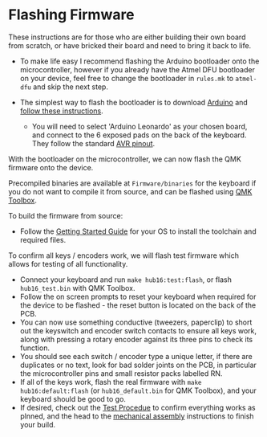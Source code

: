 # Flashing Firmware

These instructions are for those who are either building their own board from scratch, or have bricked their board and need to bring it back to life. 

* To make life easy I recommend flashing the Arduino bootloader onto the microcontroller, however if you already have the Atmel DFU bootloader on your device, feel free to change the bootloader in `rules.mk` to `atmel-dfu` and skip the next step. 

* The simplest way to flash the bootloader is to download [Arduino](https://www.arduino.cc/en/main/software) and [follow these instructions](https://learn.sparkfun.com/tutorials/installing-an-arduino-bootloader/all).
	* You will need to select 'Arduino Leonardo' as your chosen board, and connect to the 6 exposed pads on the back of the keyboard. They follow the standard [AVR pinout](https://www.olimex.com/Products/AVR/Programmers/AVR-ICSP/resources/AVR-ICSP.gif).

With the bootloader on the microcontroller, we can now flash the QMK firmware onto the device. 

Precompiled binaries are available at `Firmware/binaries` for the keyboard if you do not want to compile it from source, and can be flashed using [QMK Toolbox](https://github.com/qmk/qmk_toolbox).

To build the firmware from source: 

* Follow the [Getting Started Guide](https://docs.qmk.fm/#/newbs_getting_started) for your OS to install the toolchain and required files.

To confirm all keys / encoders work, we will flash test firmware which allows for testing of all functionality. 
* Connect your keyboard and run `make hub16:test:flash`, or flash `hub16_test.bin` with QMK Toolbox.
* Follow the on screen prompts to reset your keyboard when required for the device to be flashed - the reset button is located on the back of the PCB. 
* You can now use something conductive (tweezers, paperclip) to short out the keyswitch and encoder switch contacts to ensure all keys work, along with pressing a rotary encoder against its three pins to check its function. 
* You should see each switch / encoder type a unique letter, if there are duplicates or no text, look for bad solder joints on the PCB, in particular the microcontroller pins and small resistor packs labelled RN. 
* If all of the keys work, flash the real firmware with `make hub16:default:flash` (or `hub16_default.bin` for QMK Toolbox), and your keyboard should be good to go. 
* If desired, check out the [Test Procedue](test-procedure.md) to confirm everything works as plnned, and the head to the [mechanical assembly](Documents/enclosure-manufacturing.md) instructions to finish your build.
